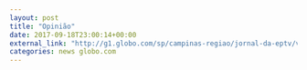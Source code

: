 ```yaml
---
layout: post
title: "Opinião"
date: 2017-09-18T23:00:14+00:00
external_link: "http://g1.globo.com/sp/campinas-regiao/jornal-da-eptv/videos/t/edicoes/v/ponte-preta-perde-para-o-lanterna-e-demite-gilson-kleina-veja-os-nomes-cotados/6155729/"
categories: news globo.com
---
```


